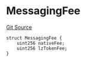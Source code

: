 # MessagingFee
[Git Source](https://github.com/malda-protocol/malda-lending/blob/acd5ab2b6c54b66703c366d922b6691b77a8c9fd/src\interfaces\external\layerzero\v2\ILayerZeroEndpointV2.sol)


```solidity
struct MessagingFee {
    uint256 nativeFee;
    uint256 lzTokenFee;
}
```

